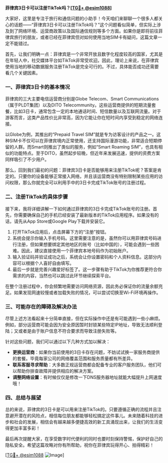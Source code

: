 **菲律宾3日卡可以注册TikTok吗？[[TG💪+ @esim1088](https://t.me/s/esim1088)]**

大家好，这里是专注于旅行和通信问题的小助手！今天咱们来聊聊一个很多人都关心的话题——“菲律宾3日卡可以注册TikTok吗？”这个问题看似简单，但实际上涉及到了网络环境、运营商政策以及国际通信规则等多个方面。如果你是即将前往菲律宾旅行的朋友，或者已经在菲律宾但对如何使用当地SIM卡有疑问，这篇文章一定不能错过。

首先，让我们明确一点：菲律宾是一个非常开放且数字化程度较高的国家，尤其是在年轻人中，社交媒体平台如TikTok非常受欢迎。因此，理论上来说，在菲律宾使用当地的移动数据服务注册TikTok是完全可行的。不过，具体能否成功还需要看几个关键因素。

### 一、菲律宾3日卡的基本情况

菲律宾的三大主要电信运营商分别是Globe Telecom、Smart Communications（属于PLDT集团）以及DITO Telecommunity。这些运营商提供的短期流量套餐，比如3日卡，通常包含一定的本地通话时间、短信数量以及互联网流量。对于游客而言，这类产品性价比非常高，因为它能让你在短时间内享受到稳定的网络连接。

以Globe为例，其推出的“Prepaid Travel SIM”就是专为访客设计的产品之一。这种SIM卡不仅可以在菲律宾境内正常使用，还支持国际漫游功能，非常适合短期停留的人群。而Smart则推出了类似的服务，例如“Smart Roaming SIM”，也具有相似的功能特点。至于DITO，虽然起步较晚，但近年来发展迅速，提供的资费方案同样吸引了不少用户。

那么，回到我们最初的问题：菲律宾3日卡是否能够用来注册TikTok呢？答案是肯定的。只要你的设备能够正常接入网络，并且该运营商没有特别限制某些应用的访问权限，那么你就完全可以利用手中的3日卡完成TikTok账号的注册过程。

### 二、注册TikTok的具体步骤

接下来，我将详细讲解一下如何通过菲律宾的3日卡完成TikTok账号的注册。首先，你需要确保自己的手机已经安装了最新版本的TikTok应用程序。如果没有的话，请先从App Store或Google Play下载并安装它。

1. 打开TikTok应用后，点击屏幕下方的“注册”按钮。
2. 系统会提示你输入手机号码。这里需要注意的是，虽然你可以用菲律宾号码进行注册，但如果想要绑定其他地区的账号（比如中国的），可能会遇到一些困难。因此，建议直接使用一个菲律宾本地号码作为初始账户。
3. 输入验证码并验证成功之后，系统会让你设置密码和个人资料信息。这部分内容可以根据个人喜好自由填写。
4. 最后一步就是完善兴趣爱好标签了。这一步骤有助于TikTok为你推荐更符合你需求的内容，当然也可以跳过此环节继续探索平台。

在整个注册过程中，你会频繁地需要访问网络资源，因此务必保证你的流量余额充足。如果发现网速较慢或者加载失败的情况，可以尝试切换至Wi-Fi环境再操作。

### 三、可能存在的障碍及解决办法

尽管上述方法看起来十分简单直接，但在实际操作中还是有可能遇到一些小麻烦。例如，部分运营商可能会因为安全原因暂时封锁某些特定IP地址，导致无法顺利登陆；又或者是由于账户信息不符合要求而导致注册失败等。

针对这些问题，我们可以通过以下几种方式加以解决：

- **更换运营商**：如果你当前使用的3日卡存在问题，不妨试试换一家服务商提供的套餐。毕竟每家公司的网络覆盖范围和服务质量都有所差异。
- **联系客服寻求帮助**：大多数正规运营商都会配备专业的客户服务团队，他们可以帮助你排查故障并提供相应的解决方案。
- **调整网络设置**：有时候仅仅是修改一下DNS服务器地址就能大幅提升上网速度哦！

### 四、总结与展望

总的来说，菲律宾的3日卡是可以用来注册TikTok的。只要遵循正确的流程并且注意避开潜在的风险点，相信每位朋友都能够轻松搞定这件事儿。未来随着科技的进步和社会的发展，相信会有越来越多便捷高效的新工具涌现出来，让我们的生活变得更加丰富多彩！

最后再次提醒大家，在享受数字时代便利的同时也要时刻保持警惕，保护好自己的隐私安全。希望这篇攻略对你有所帮助，祝你在菲律宾玩得开心、拍得精彩！

[[TG💪+ @esim1088](https://t.me/s/esim1088) ![Image](https://i.postimg.cc/4NQfJmqS/Snipaste-2025-05-13-00-14-12.png)]